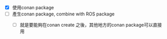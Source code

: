 

- [x] 使用conan package
- [ ] 產生conan package, combine with ROS package
    - [ ] 就是要能夠在conan create 之後，其他地方的conan package可以直接用
 